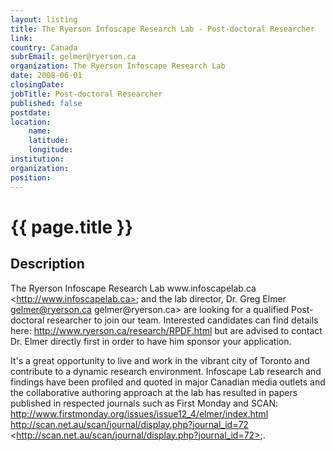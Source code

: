```yaml
---
layout: listing
title: The Ryerson Infoscape Research Lab - Post-doctoral Researcher
link:
country: Canada
subrEmail: gelmer@ryerson.ca
organization: The Ryerson Infoscape Research Lab 
date: 2008-06-01
closingDate: 
jobTitle: Post-doctoral Researcher
published: false
postdate:
location:
    name: 
    latitude: 
    longitude: 
institution: 
organization: 
position: 
--- 
```



# {{ page.title }}

## Description






<p class="hft-paras">The Ryerson Infoscape Research Lab www.infoscapelab.ca <<a href="http://www.infoscapelab.ca>" class="hft-urls">http://www.infoscapelab.ca></a>; and the lab director, Dr. Greg Elmer <a href="mailto:gelmer@ryerson.ca" class="hft-email">gelmer@ryerson.ca</a> <mailto:<a href="mailto:gelmer@ryerson.ca" class="hft-email">gelmer@ryerson.ca</a>> are looking for a qualified Post-doctoral researcher to join our team.  Interested candidates can find details here: <a href="http://www.ryerson.ca/research/RPDF.html" class="hft-urls">http://www.ryerson.ca/research/RPDF.html</a> but are advised to contact Dr. Elmer directly first in order to have him
sponsor your application.</p>

<p class="hft-paras">It's a great opportunity to live and work in the vibrant city of Toronto and contribute to a dynamic research environment.  Infoscape Lab research and findings have been profiled and quoted in major Canadian media outlets and the collaborative authoring approach at the lab has resulted in papers published in respected journals such as First Monday and SCAN: <a href="http://www.firstmonday.org/issues/issue12_4/elmer/index.html" class="hft-urls">http://www.firstmonday.org/issues/issue12_4/elmer/index.html</a> <a href="http://scan.net.au/scan/journal/display.php?journal_id=72" class="hft-urls">http://scan.net.au/scan/journal/display.php?journal_id=72</a> <<a href="http://scan.net.au/scan/journal/display.php?journal_id=72>" class="hft-urls">http://scan.net.au/scan/journal/display.php?journal_id=72></a>;.</p>

